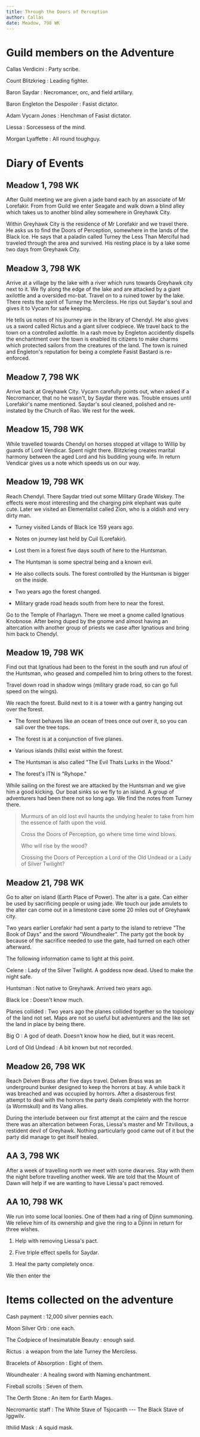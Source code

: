 ```yaml
---
title: Through the Doors of Perception
author: Callas
date: Meadow, 798 WK
---
```


# Guild members on the Adventure

Callas Verdicini
:   Party scribe.

Count Blitzkrieg
:   Leading fighter.

Baron Saydar
:   Necromancer, orc, and field artillary.

Baron Engleton the Despoiler
:   Fasist dictator.

Adam Vycarn Jones
:   Henchman of Fasist dictator.

Liessa
:   Sorcessess of the mind.

Morgan Lyaffette
:   All round toughguy.

# Diary of Events

## Meadow 1, 798 WK

After Guild meeting we are given a jade band each by an associate of Mr
Lorefakir. From from Guild we enter Seagate and walk down a blind alley
which takes us to another blind alley somewhere in Greyhawk City.

Within Greyhawk City is the residence of Mr Lorefakir and we travel
there. He asks us to find the Doors of Perception, somewhere in the
lands of the Black Ice. He says that a paladin called Turney the Less
Than Merciful had traveled through the area and survived. His resting
place is by a lake some two days from Greyhawk City.

## Meadow 3, 798 WK

Arrive at a village by the lake with a river which runs towards Greyhawk
city next to it. We fly along the edge of the lake and are attacked by a
giant axilottle and a oversided mo-bat. Travel on to a ruined tower by
the lake. There rests the spirit of Turney the Merciless. He rips out
Saydar's soul and gives it to Vycarn for safe keeping.

He tells us notes of his journey are in the library of Chendyl. He also
gives us a sword called Rictus and a giant silver codpiece. We travel
back to the town on a controlled axilottle. In a rash move by Engleton
accidently dispells the enchantment over the town is enabled its
citizens to make charms which protected sailors from the creatures of
the land. The town is ruined and Engleton's reputation for being a
complete Fasist Bastard is re-enforced.

## Meadow 7, 798 WK

Arrive back at Greyhawk City. Vycarn carefully points out, when asked if
a Necromancer, that no he wasn't, by Saydar there was. Trouble ensues
until Lorefakir's name mentioned. Saydar's soul cleaned, polished and
re-instated by the Church of Rao. We rest for the week.

## Meadow 15, 798 WK

While travelled towards Chendyl on horses stopped at village to Willip
by guards of Lord Vendicar. Spent night there. Blitzkrieg creates
marital harmony between the aged Lord and his budding young wife. In
return Vendicar gives us a note which speeds us on our way.

## Meadow 19, 798 WK

Reach Chendyl. There Saydar tried out some Military Grade Wiskey. The
effects were most interesting and the charging pink elephant was quite
cute. Later we visited an Elementalist called Zion, who is a oldish and
very dirty man.

-   Turney visited Lands of Black Ice 159 years ago.

-   Notes on journey last held by Cuil (Lorefakir).

-   Lost them in a forest five days south of here to the Huntsman.

-   The Huntsman is some spectral being and a known evil.

-   He also collects souls. The forest controlled by the Huntsman is
    bigger on the inside.

-   Two years ago the forest changed.

-   Military grade road heads south from here to near the forest.

Go to the Temple of Fharlagyn. There we meet a gnome called Ignatious
Knobnose. After being duped by the gnome and almost having an
altercation with another group of priests we case after Ignatious and
bring him back to Chendyl.

## Meadow 19, 798 WK

Find out that Ignatious had been to the forest in the south and run
afoul of the Huntsman, who geased and compelled him to bring others to
the forest.

Travel down road in shadow wings (military grade road, so can go full
speed on the wings).

We reach the forest. Build next to it is a tower with a gantry hanging
out over the forest.

-   The forest behaves like an ocean of trees once out over it, so you
    can sail over the tree tops.

-   The forest is at a conjunction of five planes.

-   Various islands (hills) exist within the forest.

-   The Huntsman is also called "The Evil Thats Lurks in the Wood."

-   The forest's ITN is "Ryhope."

While sailing on the forest we are attacked by the Huntsman and we give
him a good kicking. Our boat sinks so we fly to an island. A group of
adventurers had been there not so long ago. We find the notes from
Turney there.

> Murmurs of an old lost evil haunts the undying healer to take from him
> the essence of faith upon the void.
>
> Cross the Doors of Perception, go where time time wind blows.
>
> Who will rise by the wood?
>
> Crossing the Doors of Perception a Lord of the Old Undead or a Lady of
> Silver Twilight?

## Meadow 21, 798 WK

Go to alter on island (Earth Place of Power). The alter is a gate. Can
either be used by sacrificing people or using jade. We touch our jade
amulets to the alter can come out in a limestone cave some 20 miles out
of Greyhawk city.

Two years earlier Lorefakir had sent a party to the island to retrieve
"The Book of Days" and the sword "Woundhealer". The party got the book
by because of the sacrifice needed to use the gate, had turned on each
other afterward.

The following information came to light at this point.

Celene
:   Lady of the Silver Twilight. A goddess now dead. Used to make the
    night safe.

Huntsman
:   Not native to Greyhawk. Arrived two years ago.

Black Ice
:   Doesn't know much.

Planes collided
:   Two years ago the planes collided together so the topology of the
    land not set. Maps are not so useful but adventurers and the like
    set the land in place by being there.

Big O
:   A god of death. Doesn't know how he died, but it was recent.

Lord of Old Undead
:   A bit known but not recorded.

## Meadow 26, 798 WK

Reach Delven Brass after five days travel. Delven Brass was an
underground bunker designed to keep the horrors at bay. A while back it
was breached and was occupied by horrors. After a disasterous first
attempt to deal with the horrors the party deals completely with the
horror (a Wormskull) and its Vang allies.

During the interlude between our first attempt at the cairn and the
rescue there was an altercation between Foras, Liessa's master and Mr
Titvilious, a restident devil of Greyhawk. Nothing particularly good
came out of it but the party did manage to get itself healed.

## AA 3, 798 WK

After a week of travelling north we meet with some dwarves. Stay with
them the night before travelling another week. We are told that the
Mount of Dawn will help if we are wanting to have Liessa's pact removed.

## AA 10, 798 WK

We run into some local loonies. One of them had a ring of Djinn
summoning. We relieve him of its ownership and give the ring to a Djinni
in return for three wishes.

1.  Help with removing Liessa's pact.

2.  Five triple effect spells for Saydar.

3.  Heal the party completely once.

We then enter the

# Items collected on the adventure

Cash payment
:   12,000 silver pennies each.

Moon Silver Orb
:   one each.

The Codpiece of Inesimatable Beauty
:   enough said.

Rictus
:   a weapon from the late Turney the Merciless.

Bracelets of Absorption
:   Eight of them.

Woundhealer
:   A healing sword with Naming enchantment.

Fireball scrolls
:   Seven of them.

The Oerth Stone
:   An item for Earth Mages.

Necromantic staff
:   The White Stave of Tsjocanth --- The Black Stave of Iggwilv.

Ithilid Mask
:   A squid mask.
